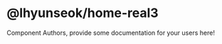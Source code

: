 @lhyunseok/home-real3
===============================================


Component Authors, provide some documentation for your users here!